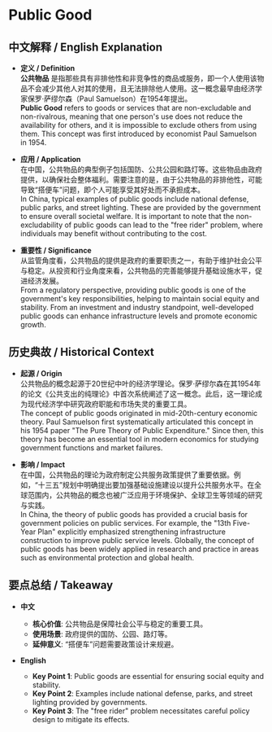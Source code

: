 # Public Good

## 中文解释 / English Explanation

* **定义 / Definition**  
  **公共物品** 是指那些具有非排他性和非竞争性的商品或服务，即一个人使用该物品不会减少其他人对其的使用，且无法排除他人使用。这一概念最早由经济学家保罗·萨缪尔森（Paul Samuelson）在1954年提出。  
  **Public Good** refers to goods or services that are non-excludable and non-rivalrous, meaning that one person's use does not reduce the availability for others, and it is impossible to exclude others from using them. This concept was first introduced by economist Paul Samuelson in 1954.

* **应用 / Application**  
  在中国，公共物品的典型例子包括国防、公共公园和路灯等。这些物品由政府提供，以确保社会整体福利。需要注意的是，由于公共物品的非排他性，可能导致“搭便车”问题，即个人可能享受其好处而不承担成本。  
  In China, typical examples of public goods include national defense, public parks, and street lighting. These are provided by the government to ensure overall societal welfare. It is important to note that the non-excludability of public goods can lead to the "free rider" problem, where individuals may benefit without contributing to the cost.

* **重要性 / Significance**  
  从监管角度看，公共物品的提供是政府的重要职责之一，有助于维护社会公平与稳定。从投资和行业角度来看，公共物品的完善能够提升基础设施水平，促进经济发展。  
  From a regulatory perspective, providing public goods is one of the government's key responsibilities, helping to maintain social equity and stability. From an investment and industry standpoint, well-developed public goods can enhance infrastructure levels and promote economic growth.

## 历史典故 / Historical Context

* **起源 / Origin**  
  公共物品的概念起源于20世纪中叶的经济学理论。保罗·萨缪尔森在其1954年的论文《公共支出的纯理论》中首次系统阐述了这一概念。此后，这一理论成为现代经济学中研究政府职能和市场失灵的重要工具。  
  The concept of public goods originated in mid-20th-century economic theory. Paul Samuelson first systematically articulated this concept in his 1954 paper "The Pure Theory of Public Expenditure." Since then, this theory has become an essential tool in modern economics for studying government functions and market failures.

* **影响 / Impact**  
  在中国，公共物品的理论为政府制定公共服务政策提供了重要依据。例如，“十三五”规划中明确提出要加强基础设施建设以提升公共服务水平。在全球范围内，公共物品的概念也被广泛应用于环境保护、全球卫生等领域的研究与实践。  
  In China, the theory of public goods has provided a crucial basis for government policies on public services. For example, the "13th Five-Year Plan" explicitly emphasized strengthening infrastructure construction to improve public service levels. Globally, the concept of public goods has been widely applied in research and practice in areas such as environmental protection and global health.

## 要点总结 / Takeaway

* **中文**  
  - **核心价值**: 公共物品是保障社会公平与稳定的重要工具。
  - **使用场景**: 政府提供的国防、公园、路灯等。
  - **延伸意义**: “搭便车”问题需要政策设计来规避。

* **English**  
  - **Key Point 1**: Public goods are essential for ensuring social equity and stability.
  - **Key Point 2**: Examples include national defense, parks, and street lighting provided by governments.
  - **Key Point 3**: The "free rider" problem necessitates careful policy design to mitigate its effects.